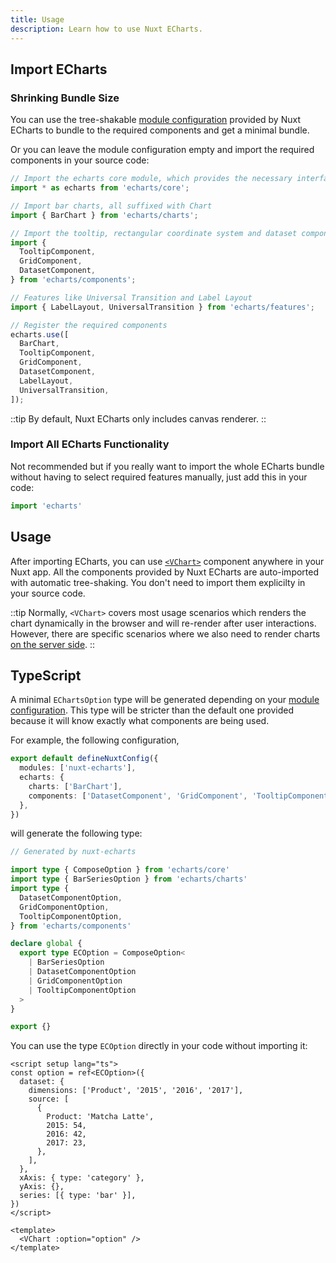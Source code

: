 ```yaml
---
title: Usage
description: Learn how to use Nuxt ECharts.
---
```


## Import ECharts

### Shrinking Bundle Size

You can use the tree-shakable [module configuration](/getting-started/configuration) provided by Nuxt ECharts to bundle to the required components and get a minimal bundle.

Or you can leave the module configuration empty and import the required components in your source code:

```ts
// Import the echarts core module, which provides the necessary interfaces for using echarts.
import * as echarts from 'echarts/core';

// Import bar charts, all suffixed with Chart
import { BarChart } from 'echarts/charts';

// Import the tooltip, rectangular coordinate system and dataset components
import {
  TooltipComponent,
  GridComponent,
  DatasetComponent,
} from 'echarts/components';

// Features like Universal Transition and Label Layout
import { LabelLayout, UniversalTransition } from 'echarts/features';

// Register the required components
echarts.use([
  BarChart,
  TooltipComponent,
  GridComponent,
  DatasetComponent,
  LabelLayout,
  UniversalTransition,
]);
```

::tip
By default, Nuxt ECharts only includes canvas renderer.
::

### Import All ECharts Functionality

Not recommended but if you really want to import the whole ECharts bundle without having to select required features manually, just add this in your code:

```ts
import 'echarts'
```

## Usage

After importing ECharts, you can use [`<VChart>`](/components/v-chart) component anywhere in your Nuxt app. All the components provided by Nuxt ECharts are auto-imported with automatic tree-shaking. You don't need to import them explicilty in your source code.

::tip
Normally, `<VChart>` covers most usage scenarios which renders the chart dynamically in the browser and will re-render after user interactions. However, there are specific scenarios where we also need to render charts [on the server side](/guides/ssr).
::

## TypeScript

A minimal `EChartsOption` type will be generated depending on your [module configuration](/getting-started/configuration). This type will be stricter than the default one provided because it will know exactly what components are being used.

For example, the following configuration,

```ts [nuxt.config.ts]
export default defineNuxtConfig({
  modules: ['nuxt-echarts'],
  echarts: {
    charts: ['BarChart'],
    components: ['DatasetComponent', 'GridComponent', 'TooltipComponent'],
  },
})
```

will generate the following type:

```ts [app/.nuxt/types/nuxt-echarts.d.ts]
// Generated by nuxt-echarts

import type { ComposeOption } from 'echarts/core'
import type { BarSeriesOption } from 'echarts/charts'
import type {
  DatasetComponentOption,
  GridComponentOption,
  TooltipComponentOption,
} from 'echarts/components'

declare global {
  export type ECOption = ComposeOption<
    | BarSeriesOption
    | DatasetComponentOption
    | GridComponentOption
    | TooltipComponentOption
  >
}

export {}
```

You can use the type `ECOption` directly in your code without importing it:

```vue [app/components/example.vue]
<script setup lang="ts">
const option = ref<ECOption>({
  dataset: {
    dimensions: ['Product', '2015', '2016', '2017'],
    source: [
      {
        Product: 'Matcha Latte',
        2015: 54,
        2016: 42,
        2017: 23,
      },
    ],
  },
  xAxis: { type: 'category' },
  yAxis: {},
  series: [{ type: 'bar' }],
})
</script>

<template>
  <VChart :option="option" />
</template>
```

